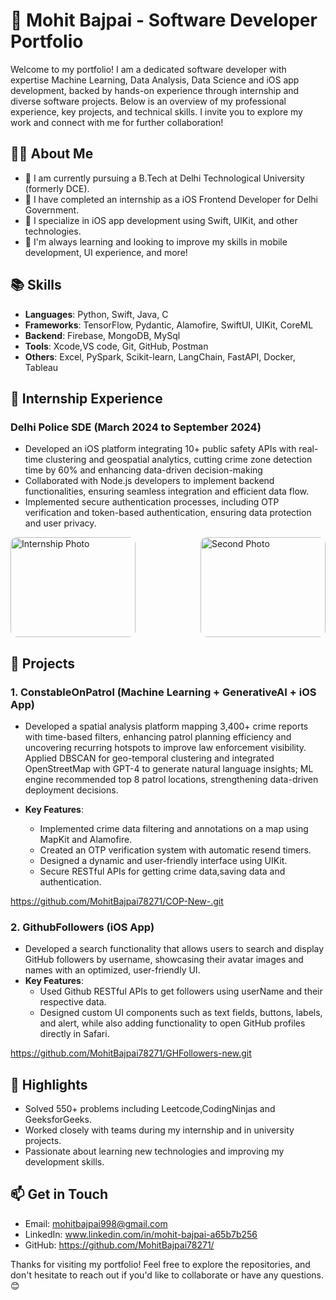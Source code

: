 # 🚀 Mohit Bajpai - Software Developer Portfolio

Welcome to my portfolio! I am a dedicated software developer with expertise Machine Learning, Data Analysis, Data Science and iOS app development, backed by hands-on experience through internship and diverse software projects. Below is an overview of my professional experience, key projects, and technical skills. I invite you to explore my work and connect with me for further collaboration!

## 👨‍💻 About Me

- 🔭 I am currently pursuing a B.Tech at Delhi Technological University (formerly DCE).
- 💼 I have completed an internship as a iOS Frontend Developer for Delhi Government.
- 📱 I specialize in iOS app development using Swift, UIKit, and other technologies.
- 🎯 I'm always learning and looking to improve my skills in mobile development, UI experience, and more!

## 📚 Skills

- **Languages**: Python, Swift, Java, C
- **Frameworks**: TensorFlow, Pydantic, Alamofire, SwiftUI, UIKit, CoreML
- **Backend**: Firebase, MongoDB, MySql
- **Tools**: Xcode,VS code, Git, GitHub, Postman
- **Others**: Excel, PySpark, Scikit-learn, LangChain, FastAPI, Docker, Tableau

## 💼 Internship Experience

### Delhi Police SDE (March 2024 to September 2024)

- Developed an iOS platform integrating 10+ public safety APIs with real-time clustering and geospatial analytics, cutting crime zone detection time by 60% and enhancing data-driven decision-making
- Collaborated with Node.js developers to implement backend functionalities, ensuring seamless integration and efficient data flow.
- Implemented secure authentication processes, including OTP verification and token-based authentication, ensuring data protection and user privacy.

<div style="display: flex; justify-content: space-between; align-items: center;">
    <img src="https://github.com/user-attachments/assets/7ddc38ba-563b-4c8a-9816-eba727eb913d" alt="Internship Photo" width="200" height="160" style="border-radius: 10px; margin-right: 10px;"/>
    <img src="https://github.com/user-attachments/assets/2fc37c1f-d413-439d-81ef-131e9c79decd" alt="Second Photo" width="200" height="160" style="border-radius: 10px;"/>
</div>


## 📱 Projects

### 1. ConstableOnPatrol (Machine Learning + GenerativeAI + iOS App)

-  Developed a spatial analysis platform mapping 3,400+ crime reports with time-based filters, enhancing patrol planning
   efficiency and uncovering recurring hotspots to improve law enforcement visibility. Applied DBSCAN for geo-temporal clustering and integrated OpenStreetMap with GPT-4 to generate natural language
   insights; ML engine recommended top 8 patrol locations, strengthening data-driven deployment decisions.
   
- **Key Features**:
  - Implemented crime data filtering and annotations on a map using MapKit and Alamofire.
  - Created an OTP verification system with automatic resend timers.
  - Designed a dynamic and user-friendly interface using UIKit.
  - Secure RESTful APIs for getting crime data,saving data and authentication.
  
https://github.com/MohitBajpai78271/COP-New-.git

### 2. GithubFollowers (iOS App)

- Developed a search functionality that allows users to search and display GitHub followers by username,
showcasing their avatar images and names with an optimized, user-friendly UI.
- **Key Features**:
  - Used Github RESTful APIs to get followers using userName and their respective data.
  - Designed custom UI components such as text fields, buttons, labels, and alert, while also adding functionality
  to open GitHub profiles directly in Safari.

https://github.com/MohitBajpai78271/GHFollowers-new.git


## 🌟 Highlights

- Solved 550+ problems including Leetcode,CodingNinjas and GeeksforGeeks.
- Worked closely with teams during my internship and in university projects.
- Passionate about learning new technologies and improving my development skills.

## 📫 Get in Touch

- Email: [mohitbajpai998@gmail.com](mailto:mohitbajpai_ec22a17_49@dtu.ac.in)
- LinkedIn:  www.linkedin.com/in/mohit-bajpai-a65b7b256
- GitHub: https://github.com/MohitBajpai78271/

Thanks for visiting my portfolio! Feel free to explore the repositories, and don't hesitate to reach out if you'd like to collaborate or have any questions. 😊
